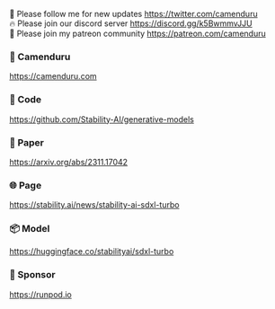🐣 Please follow me for new updates https://twitter.com/camenduru <br />
🔥 Please join our discord server https://discord.gg/k5BwmmvJJU <br />
🥳 Please join my patreon community https://patreon.com/camenduru <br />

### 🧿 Camenduru
https://camenduru.com

### 🧬 Code
https://github.com/Stability-AI/generative-models

### 📄 Paper
https://arxiv.org/abs/2311.17042

### 🌐 Page
https://stability.ai/news/stability-ai-sdxl-turbo

### 📦 Model
https://huggingface.co/stabilityai/sdxl-turbo

### 🏢 Sponsor
https://runpod.io